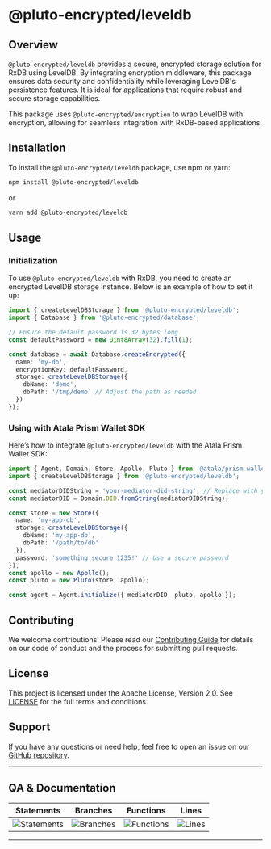# @pluto-encrypted/leveldb

## Overview

`@pluto-encrypted/leveldb` provides a secure, encrypted storage solution for RxDB using LevelDB. By integrating encryption middleware, this package ensures data security and confidentiality while leveraging LevelDB's persistence features. It is ideal for applications that require robust and secure storage capabilities.

This package uses `@pluto-encrypted/encryption` to wrap LevelDB with encryption, allowing for seamless integration with RxDB-based applications.

## Installation

To install the `@pluto-encrypted/leveldb` package, use npm or yarn:

```bash
npm install @pluto-encrypted/leveldb
```

or

```bash
yarn add @pluto-encrypted/leveldb
```

## Usage

### Initialization

To use `@pluto-encrypted/leveldb` with RxDB, you need to create an encrypted LevelDB storage instance. Below is an example of how to set it up:

```typescript
import { createLevelDBStorage } from '@pluto-encrypted/leveldb';
import { Database } from '@pluto-encrypted/database';

// Ensure the default password is 32 bytes long
const defaultPassword = new Uint8Array(32).fill(1);

const database = await Database.createEncrypted({
  name: 'my-db',
  encryptionKey: defaultPassword,
  storage: createLevelDBStorage({
    dbName: 'demo',
    dbPath: '/tmp/demo' // Adjust the path as needed
  })
});
```

### Using with Atala Prism Wallet SDK

Here’s how to integrate `@pluto-encrypted/leveldb` with the Atala Prism Wallet SDK:

```typescript
import { Agent, Domain, Store, Apollo, Pluto } from '@atala/prism-wallet-sdk';
import { createLevelDBStorage } from '@pluto-encrypted/leveldb';

const mediatorDIDString = 'your-mediator-did-string'; // Replace with your actual mediator DID string
const mediatorDID = Domain.DID.fromString(mediatorDIDString);

const store = new Store({
  name: 'my-app-db',
  storage: createLevelDBStorage({
    dbName: 'my-app-db',
    dbPath: '/path/to/db'
  }),
  password: 'something secure 1235!' // Use a secure password
});
const apollo = new Apollo();
const pluto = new Pluto(store, apollo);

const agent = Agent.initialize({ mediatorDID, pluto, apollo });
```

## Contributing

We welcome contributions! Please read our [Contributing Guide](https://github.com/atala-community-projects/pluto-encrypted/blob/master/CONTRIBUTING.md) for details on our code of conduct and the process for submitting pull requests.

## License

This project is licensed under the Apache License, Version 2.0. See [LICENSE](./LICENSE) for the full terms and conditions.

## Support

If you have any questions or need help, feel free to open an issue on our [GitHub repository](https://github.com/atala-community-projects/pluto-encrypted/issues).

---

## QA & Documentation
| Statements                  | Branches                | Functions                 | Lines             |
| --------------------------- | ----------------------- | ------------------------- | ----------------- |
| ![Statements](https://img.shields.io/badge/statements-100%25-brightgreen.svg?style=flat) | ![Branches](https://img.shields.io/badge/branches-100%25-brightgreen.svg?style=flat) | ![Functions](https://img.shields.io/badge/functions-100%25-brightgreen.svg?style=flat) | ![Lines](https://img.shields.io/badge/lines-100%25-brightgreen.svg?style=flat) |

---
